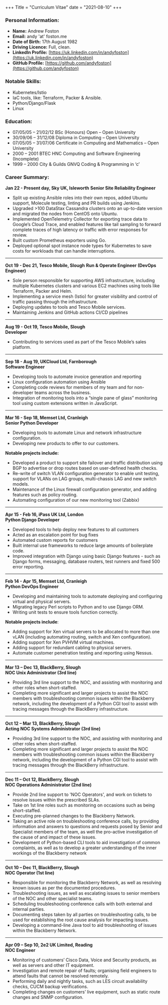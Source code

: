 +++
Title = "Curriculum Vitae"
date = "2021-08-10"
+++

### Personal Information:
- **Name:**   Andrew Foston
- **Email:** 			andy 'at' foston.me
- **Date of Birth:**		17th August 1982
- **Driving Licence:** 	Full, clean.
- **LinkedIn Profile:**	[https://uk.linkedin.com/in/andyfoston](https://uk.linkedin.com/in/andyfoston)
- **GitHub Profile:**	[https://github.com/andyfoston](https://github.com/andyfoston)

### Notable Skills:
- Kubernetes/Istio
- IaC tools, like: Terraform, Packer & Ansible.
- Python/Django/Flask
- Linux

### Education:
- 07/05/05 – 21/02/12 BSc (Honours) Open – Open University
- 30/09/06 – 31/12/08 Diploma in Computing – Open University
- 07/05/05 – 31/07/06 Certificate in Computing and Mathematics – Open University
- 2000 – 2001 	 	BTEC HNC Computing and Software Engineering (Incomplete)
- 1999 – 2000 		City & Guilds GNVQ Coding & Programming in ‘c’ 

### Career Summary:
**Jan 22 - Present day, Sky UK, Isleworth**
**Senior Site Reliability Engineer**
- Split up existing Ansible roles into their own repos, added Ubuntu support, Molecule testing, linting and PR builds using Jenkins.
- Upgraded >100 DataStax Cassandra clusters onto an up-to-date version and migrated the nodes from CentOS onto Ubuntu.
- Implemented OpenTelemetry Collector for exporting trace data to Google’s Cloud Trace, and enabled features like tail sampling to forward complete traces of high latency or traffic with error responses for review.
- Built custom Prometheus exporters using Go.
- Deployed optional spot instance node types for Kubernetes to save costs for workloads that can handle interruptions.

***

**Oct 19 - Dec 21, Tesco Mobile, Slough**
**Run & Operate Engineer (DevOps Engineer)**
- Sole person responsible for supporting AWS infrastructure, including multiple Kubernetes clusters and various EC2 machines using tools like Terraform, Packer and Helm.
- Implementing a service mesh (Istio) for greater visibility and control of traffic passing through the infrastructure.
- Deploying updates to tools and Tesco Mobile services.
- Maintaining Jenkins and GitHub actions CI/CD pipelines

***

**Aug 19 - Oct 19, Tesco Mobile, Slough**  
**Developer**  
- Contributing to services used as part of the Tesco Mobile’s sales platform.

***

**Sep 18 - Aug 19, UKCloud Ltd, Farnborough**  
**Software Engineer**  
- Developing tools to automate invoice generation and reporting
- Linux configuration automation using Ansible
- Completing code reviews for members of my team and for non-developer teams across the business.
- Integration of monitoring tools into a “single pane of glass” monitoring tool using custom extensions written in JavaScript.

***

**Mar 16 - Sep 18, Memset Ltd, Cranleigh**  
**Senior Python Developer**  
- Developing tools to automate Linux and network infrastructure configuration.
- Developing new products to offer to our customers.

**Notable projects include:**  
- Developed a product to support site failover and traffic distribution using BGP to advertise or drop routes based on user-defined health checks.
- Re-write of switch VLAN configuration generator to enable unit testing, support for VLANs on LAG groups,  multi-chassis LAG and new switch models.
- Maintenance of the Linux firewall configuration generator, and adding features such as policy routing.
- Automating configuration of our new monitoring tool (Zabbix)

***

**Apr 15 - Feb 16, iPass UK Ltd, London**  
**Python Django Developer**  
- Developed tools to help deploy new features to all customers
- Acted as an escalation point for bug fixes
- Automated custom reports for customers
- Built internal use frameworks to reduce large amounts of boilerplate code.
- Improved integration with Django using basic Django features - such as Django forms, messaging, database routers, test runners and fixed 500 error reporting.

***

**Feb 14 - Apr 15, Memset Ltd, Cranleigh**  
**Python DevOps Engineer**  
- Developing and maintaining tools to automate deploying and configuring virtual and physical servers.
- Migrating legacy Perl scripts to Python and to use Django ORM.
- Writing unit tests to ensure tools function correctly.

**Notable projects include**:
- Adding support for Xen virtual servers to be allocated to more than one vLAN (including automating routing, switch and Xen configuration).
- Adding support for Xen PVHVM virtual machines.
- Adding support for redundant cabling to physical servers.
- Automate customer penetration testing and reporting using Nessus.

***

**Mar 13 – Dec 13, BlackBerry, Slough**  
**NOC Unix Administrator (3rd line)**  
- Providing 3rd line support to the NOC, and assisting with monitoring and other roles when short-staffed.
- Completing more significant and larger projects to assist the NOC members with troubleshooting common issues within the Blackberry network, including the development of a Python CGI tool to assist with tracing messages through the BlackBerry infrastructure.

***

**Oct 12 – Mar 13, BlackBerry, Slough**  
**Acting NOC Systems Administrator (3rd line)**  
- Providing 3rd line support to the NOC, and assisting with monitoring and other roles when short-staffed.
- Completing more significant and larger projects to assist the NOC members with troubleshooting common issues within the Blackberry network, including the development of a Python CGI tool to assist with tracing messages through the BlackBerry infrastructure.

***

**Dec 11 – Oct 12, BlackBerry, Slough**  
**NOC Operations Administrator (2nd line)**  
- Provide 2nd line support to 'NOC Operators', and work on tickets to resolve issues within the prescribed SLAs.
- Take on 1st line roles such as monitoring on occasions such as being short-staffed.
- Executing pre-planned changes to the Blackberry Network.
- Taking an active role on troubleshooting conference calls, by providing information and answers to questions and requests posed by Senior and Specialist members of the team, as well the pro-active investigation of the cause of and impact of these issues.
- Development of Python-based CLI tools to aid investigation of common complaints, as well as to develop a greater understanding of the inner workings of the Blackberry network

***

**Oct 10 – Dec 11, BlackBerry, Slough**  
**NOC Operator (1st line)**  
- Responsible for monitoring the Blackberry Network, as well as resolving known issues as per the documented procedures.
- Troubleshooting issues, as well as escalating issues to senior members of the NOC and other specialist teams.
- Scheduling troubleshooting conference calls with both external and internal parties.
- Documenting steps taken by all parties on troubleshooting calls, to be used for establishing the root cause analysis for impacting issues.
- Developing a command-line Java tool to aid troubleshooting of issues within the Blackberry Network.

***

**Apr 09 – Sep 10, 2e2 UK Limited, Reading**  
**NOC Engineer**  
- Monitoring of customers’ Cisco Data, Voice and Security products, as well as servers and other IT equipment.
- Investigation and remote repair of faults; organising field engineers to attend faults that cannot be resolved remotely.
- Performing daily and nightly tasks, such as LES circuit availability checks, CUCM backup verifications.
- Completing changes on customers’ live equipment, such as static route changes and SNMP configuration.

